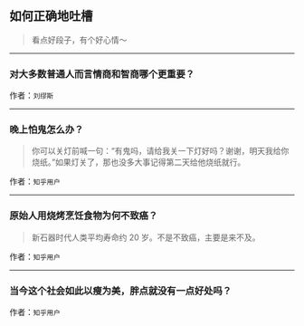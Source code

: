 ## 如何正确地吐槽

> 看点好段子，有个好心情～


 
---

### 对大多数普通人而言情商和智商哪个更重要？

> 


作者：`刘缪斯`

---

### 晚上怕鬼怎么办？

> 你可以关灯前喊一句：“有鬼吗，请给我关一下灯好吗？谢谢，明天我给你烧纸。”如果灯关了，那也没多大事记得第二天给他烧纸就行。


作者：`知乎用户`

---

### 原始人用烧烤烹饪食物为何不致癌？

> 新石器时代人类平均寿命约 20 岁。不是不致癌，主要是来不及。


作者：`知乎用户`

---

### 当今这个社会如此以瘦为美，胖点就没有一点好处吗？

> 


作者：`知乎用户`